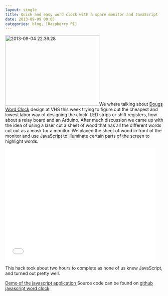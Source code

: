 ```yaml
---
layout: single
title: Quick and easy word clock with a spare monitor and JavaScript
date: 2013-09-09 00:05
categories: blog, [Raspberry PI]
---
```

<a href="/public/uploads/2013/09/2013-09-04-22.36.28.jpg"><img class="alignright size-medium wp-image-3447" alt="2013-09-04 22.36.28" src="/public/uploads/2013/09/2013-09-04-22.36.28-300x225.jpg" width="300" height="225" /></a>We where talking about <a href="http://dougswordclock.com/">Dougs Word Clock</a> design at VHS this week trying to figure out the cheapest and lowest labor way of designing the clock. LED strips or shift registers, how about a relay board and an Arduino. After much discussion we came up with the idea of using a laser cut a sheet of wood that has all the different words cut out as a mask for a monitor. We placed the sheet of wood in front of the monitor and use JavaScript to illuminate certain parts of the screen to highlight words.

<iframe src="//www.youtube.com/embed/wbQdQLhIXAw" height="360" width="480" allowfullscreen="" frameborder="0"></iframe>

This hack took about two hours to complete as none of us knew JavaScript, and turned out pretty well.

<a href="http://jsrun.it/Funvill/e6I0">Demo of the javascript application
</a>Source code can be found on <a href="https://github.com/funvill/JavascriptWordClock/blob/master/wordclock.html">github javascript word clock</a>

&nbsp;

&nbsp;
